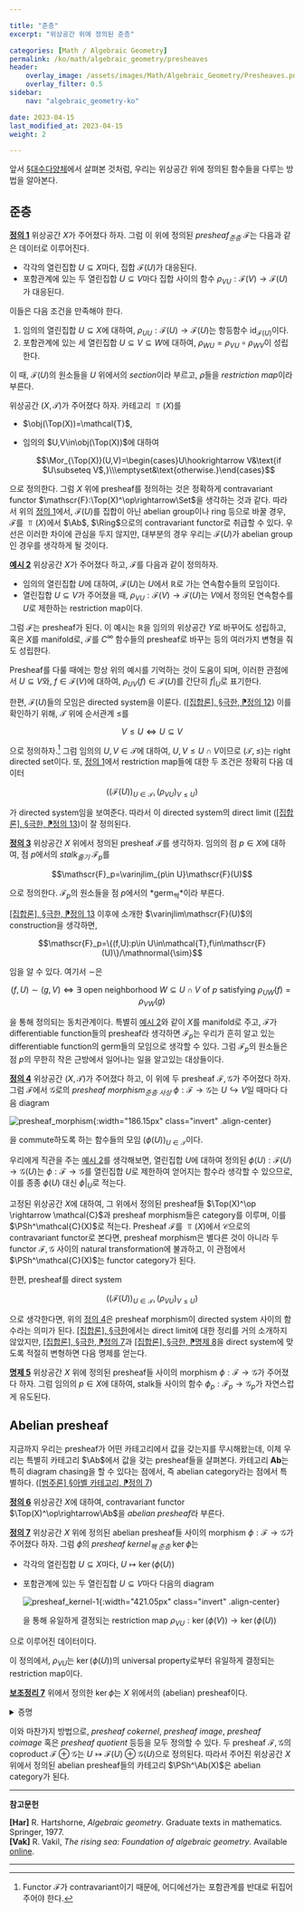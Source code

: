 ```yaml
---

title: "준층"
excerpt: "위상공간 위에 정의된 준층"

categories: [Math / Algebraic Geometry]
permalink: /ko/math/algebraic_geometry/presheaves
header:
    overlay_image: /assets/images/Math/Algebraic_Geometry/Presheaves.png
    overlay_filter: 0.5
sidebar: 
    nav: "algebraic_geometry-ko"

date: 2023-04-15
last_modified_at: 2023-04-15
weight: 2

---
```


앞서 [§대수다양체](/ko/math/algebraic_geometry/algebraic_varieties)에서 살펴본 것처럼, 우리는 위상공간 위에 정의된 함수들을 다루는 방법을 알아본다. 

## 준층

<div class="definition" markdown="1">

<ins id="def1">**정의 1**</ins> 위상공간 $X$가 주어졌다 하자. 그럼 이 위에 정의된 *presheaf<sub>준층</sub>* $\mathscr{F}$는 다음과 같은 데이터로 이루어진다.

- 각각의 열린집합 $U\subseteq X$마다, 집합 $\mathscr{F}(U)$가 대응된다.
- 포함관계에 있는 두 열린집합 $U\subseteq V$마다 집합 사이의 함수 $\rho_{VU}:\mathscr{F}(V)\rightarrow\mathscr{F}(U)$가 대응된다.

이들은 다음 조건을 만족해야 한다.

1. 임의의 열린집합 $U\subseteq X$에 대하여, $\rho_{UU}:\mathscr{F}(U)\rightarrow\mathscr{F}(U)$는 항등함수 $\operatorname{id}_{\mathscr{F}(U)}$이다.
2. 포함관계에 있는 세 열린집합 $U\subseteq V\subseteq W$에 대하여, $\rho_{WU}=\rho_{VU}\circ\rho_{WV}$이 성립한다.

이 때, $\mathscr{F}(U)$의 원소들을 $U$ 위에서의 *section*이라 부르고, $\rho$들을 *restriction map*이라 부른다. 

</div>

위상공간 $(X,\mathcal{T})$가 주어졌다 하자. 카테고리 $\Top(X)$를 

- $\obj(\Top(X))=\mathcal{T}$,
- 임의의 $U,V\in\obj(\Top(X))$에 대하여 
  
  $$\Mor_{\Top(X)}(U,V)=\begin{cases}U\hookrightarrow V&\text{if $U\subseteq V$,}\\\emptyset&\text{otherwise.}\end{cases}$$

으로 정의한다. 그럼 $X$ 위에 presheaf를 정의하는 것은 정확하게 contravariant functor $\mathscr{F}:\Top(X)^\op\rightarrow\Set$을 생각하는 것과 같다. 따라서 위의 [정의 1](#def1)에서, $\mathscr{F}(U)$를 집합이 아닌 abelian group이나 ring 등으로 바꿀 경우, $\mathscr{F}$를 $\Top(X)$에서 $\Ab$, $\Ring$으로의 contravariant functor로 취급할 수 있다. 우선은 이러한 차이에 관심을 두지 않지만, 대부분의 경우 우리는 $\mathscr{F}(U)$가 abelian group인 경우를 생각하게 될 것이다.

<div class="example" markdown="1">

<ins id="ex2">**예시 2**</ins> 위상공간 $X$가 주어졌다 하고, $\mathscr{F}$를 다음과 같이 정의하자.

- 임의의 열린집합 $U$에 대하여, $\mathscr{F}(U)$는 $U$에서 $\mathbb{R}$로 가는 연속함수들의 모임이다.
- 열린집합 $U\subseteq V$가 주어졌을 때, $\rho_{VU}:\mathscr{F}(V) \rightarrow \mathscr{F}(U)$는 $V$에서 정의된 연속함수를 $U$로 제한하는 restriction map이다.

그럼 $\mathscr{F}$는 presheaf가 된다. 이 예시는 $\mathbb{R}$을 임의의 위상공간 $Y$로 바꾸어도 성립하고, 혹은 $X$를 manifold로, $\mathscr{F}$를 $C^\infty$ 함수들의 presheaf로 바꾸는 등의 여러가지 변형을 줘도 성립한다.

</div>

Presheaf를 다룰 때에는 항상 위의 예시를 기억하는 것이 도움이 되며, 이러한 관점에서 $U\subseteq V$와, $f\in \mathscr{F}(V)$에 대하여, $\rho_{UV}(f)\in \mathscr{F}(U)$를 간단히 $f\vert_U$로 표기한다.

한편, $\mathscr{F}(U)$들의 모임은 directed system을 이룬다. ([\[집합론\], §극한, ⁋정의 12](/ko/math/set_theory/limits#def12)) 이를 확인하기 위해, $\mathcal{T}$ 위에 순서관계 $\leq$를

$$V\leq U\iff U\subseteq V$$

으로 정의하자.[^1] 그럼 임의의 $U,V\in\mathcal{T}$에 대하여, $U,V\leq U\cap V$이므로 $(\mathcal{T},\leq)$는 right directed set이다. 또, [정의 1](#def1)에서 restriction map들에 대한 두 조건은 정확히 다음 데이터

$$\bigl((\mathscr{F}(U))_{U\in\mathcal{T}},(\rho_{VU})_{V\leq U}\bigr)$$

가 directed system임을 보여준다. 따라서 이 directed system의 direct limit ([\[집합론\], §극한, ⁋정의 13](/ko/math/set_theory/limits#def13))이 잘 정의된다.

<div class="definition" markdown="1">

<ins id="def3">**정의 3**</ins> 위상공간 $X$ 위에서 정의된 presheaf $\mathscr{F}$를 생각하자. 임의의 점 $p\in X$에 대하여, 점 $p$에서의 *stalk<sub>줄기</sub>* $\mathscr{F}_p$를

$$\mathscr{F}_p=\varinjlim_{p\in U}\mathscr{F}(U)$$

으로 정의한다. $\mathscr{F}_p$의 원소들을 점 $p$에서의 *germ<sub>싹</sub>*이라 부른다.

</div>

[\[집합론\], §극한, ⁋정의 13](/ko/math/set_theory/limits#def13) 이후에 소개한 $\varinjlim\mathscr{F}(U)$의 construction을 생각하면, 

$$\mathscr{F}_p=\{(f,U):p\in U\in\mathcal{T},f\in\mathscr{F}(U)\}/\mathnormal{\sim}$$

임을 알 수 있다. 여기서 $\sim$은 

$$(f,U)\sim(g,V)\iff\text{$\exists$ open neighborhood $W\subseteq U\cap V$ of $p$ satisfying $\rho_{UW}(f)=\rho_{VW}(g)$}$$

을 통해 정의되는 동치관계이다. 특별히 [예시 2](#ex2)와 같이 $X$를 manifold로 주고, $\mathscr{F}$가 differentiable function들의 presheaf라 생각하면 $\mathscr{F}_p$는 우리가 흔히 알고 있는 differentiable function의 germ들의 모임으로 생각할 수 있다. 그럼 $\mathscr{F}_p$의 원소들은 점 $p$의 무한히 작은 근방에서 일어나는 일을 알고있는 대상들이다.

<div class="definition" markdown="1">

<ins id="def4">**정의 4**</ins> 위상공간 $(X,\mathcal{T})$가 주어졌다 하고, 이 위에 두 presheaf $\mathscr{F},\mathscr{G}$가 주어졌다 하자. 그럼 $\mathscr{F}$에서 $\mathscr{G}$로의 *presheaf morphism<sub>준층 사상</sub>* $\phi:\mathscr{F}\rightarrow\mathscr{G}$는 $U\hookrightarrow V$일 때마다 다음 diagram

![presheaf_morphism](/assets/images/Math/Algebraic_Geometry/Presheaves-1.png){:width="186.15px" class="invert" .align-center}

을 commute하도록 하는 함수들의 모임 $(\phi(U))_{U\in\mathcal{T}}$이다. 

</div>

우리에게 직관을 주는 [예시 2](#ex2)를 생각해보면, 열린집합 $U$에 대하여 정의된 $\phi(U):\mathscr{F}(U) \rightarrow \mathscr{G}(U)$는 $\phi:\mathscr{F}\rightarrow \mathscr{G}$를 열린집합 $U$로 제한하여 얻어지는 함수라 생각할 수 있으므로, 이를 종종 $\phi(U)$ 대신 $\phi\vert_U$로 적는다. 

고정된 위상공간 $X$에 대하여, 그 위에서 정의된 presheaf들 $\Top(X)^\op \rightarrow \mathcal{C}$과 presheaf morphism들은 category를 이루며, 이를 $\PSh^\mathcal{C}(X)$로 적는다. Presheaf $\mathscr{F}$를 $\Top(X)$에서 $\mathcal{C}$으로의 contravariant functor로 본다면, presheaf morphism은 별다른 것이 아니라 두 functor $\mathscr{F},\mathscr{G}$ 사이의 natural transformation에 불과하고, 이 관점에서 $\PSh^\mathcal{C}(X)$는 functor category가 된다.

한편, presheaf를 direct system

$$\bigl((\mathscr{F}(U))_{U\in\mathcal{T}},(\rho_{VU})_{V\leq U}\bigr)$$

으로 생각한다면, 위의 [정의 4](#def4)은 presheaf morphism이 directed system 사이의 함수라는 의미가 된다. [\[집합론\], §극한](/ko/math/set_theory/limits)에서는 direct limit에 대한 정리를 거의 소개하지 않았지만, [\[집합론\], §극한, ⁋정의 7](/ko/math/set_theory/limits#def7)과 [\[집합론\], §극한, ⁋명제 8](/ko/math/set_theory/limits#prop8)을 direct system에 맞도록 적절히 변형하면 다음 명제를 얻는다.

<div class="proposition" markdown="1">

<ins id="prop5">**명제 5**</ins> 위상공간 $X$ 위에 정의된 presheaf들 사이의 morphism $\phi:\mathscr{F}\rightarrow\mathscr{G}$가 주어졌다 하자. 그럼 임의의 $p\in X$에 대하여, stalk들 사이의 함수 $\phi_p:\mathscr{F}_p\rightarrow\mathscr{G}_p$가 자연스럽게 유도된다.

</div>

## Abelian presheaf

지금까지 우리는 presheaf가 어떤 카테고리에서 값을 갖는지를 무시해왔는데, 이제 우리는 특별히 카테고리 $\Ab$에서 값을 갖는 presheaf들을 살펴본다. 카테고리 $\mathbf{Ab}$는 특히 diagram chasing을 할 수 있다는 점에서, 즉 abelian category라는 점에서 특별하다. ([\[범주론\] §아벨 카테고리, ⁋정의 7](/ko/math/category_theory/abelian_categories#def7))

<div class="definition" markdown="1">

<ins id="def6">**정의 6**</ins> 위상공간 $X$에 대하여, contravariant functor $\Top(X)^\op\rightarrow\Ab$을 *abelian presheaf*라 부른다.

</div>

<div class="definition" markdown="1">

<ins id="def7">**정의 7**</ins> 위상공간 $X$ 위에 정의된 abelian presheaf들 사이의 morphism $\phi:\mathscr{F}\rightarrow\mathscr{G}$가 주어졌다 하자. 그럼 $\phi$의 *presheaf kernel<sub>핵 준층</sub>* $\ker\phi$는 

- 각각의 열린집합 $U\subseteq X$마다, $U\mapsto \ker(\phi(U))$
- 포함관계에 있는 두 열린집합 $U\subseteq V$마다 다음의 diagram
  
  ![presheaf_kernel-1](/assets/images/Math/Algebraic_Geometry/Presheaves-2.png){:width="421.05px" class="invert" .align-center}

  을 통해 유일하게 결정되는 restriction map $\rho_{VU}:\ker(\phi(V))\rightarrow\ker(\phi(U))$

으로 이루어진 데이터이다.

</div>

이 정의에서, $\rho_{VU}$는 $\ker(\phi(U))$의 universal property로부터 유일하게 결정되는 restriction map이다.

<div class="proposition" markdown="1">

<ins id="lem7">**보조정리 7**</ins> 위에서 정의한 $\ker\phi$는 $X$ 위에서의 (abelian) presheaf이다.

</div>
<details class="proof" markdown="1">
<summary>증명</summary>

다음의 diagram

![presheaf_kernel-2](/assets/images/Math/Algebraic_Geometry/Presheaves-3.png){:width="438.75px" class="invert" .align-center}

와 kernel의 universal property에 의해 자명하다. 

</details>

이와 마찬가지 방법으로, *presheaf cokernel*, *presheaf image*, *presheaf coimage* 혹은 *presheaf quotient* 등등을 모두 정의할 수 있다. 두 presheaf $\mathscr{F},\mathscr{G}$의 coproduct $\mathscr{F}\oplus\mathscr{G}$는 $U\mapsto \mathscr{F}(U)\oplus\mathscr{G}(U)$으로 정의된다. 따라서 주어진 위상공간 $X$ 위에서 정의된 abelian presheaf들의 카테고리 $\PSh^\Ab(X)$은 abelian category가 된다.

---
**참고문헌**

**[Har]** R. Hartshorne, *Algebraic geometry*. Graduate texts in mathematics. Springer, 1977.  
**[Vak]** R. Vakil, *The rising sea: Foundation of algebraic geometry*. Available [online](https://math.stanford.edu/~vakil/216blog/). 

---

[^1]: Functor $\mathscr{F}$가 contravariant이기 때문에, 어디에선가는 포함관계를 반대로 뒤집어주어야 한다.